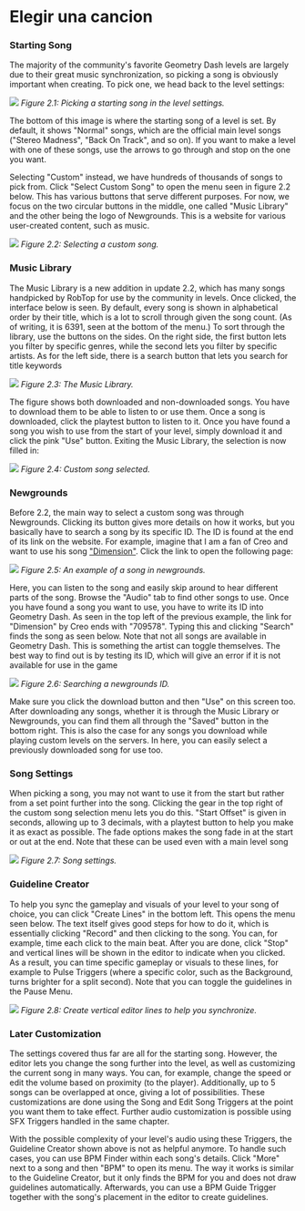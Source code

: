 # Elegir una cancion

### Starting Song
The majority of the community's favorite Geometry Dash levels are largely due to their great music synchronization, so picking a song is obviously important when creating. To pick one, we head back to the level settings:

![](https://guia.jorge603.xyz/assets/img/figures/24.png)
*Figure 2.1: Picking a starting song in the level settings.*

The bottom of this image is where the starting song of a level is set. By default, it shows "Normal" songs, which are the official main level songs ("Stereo Madness", "Back On Track", and so on). If you want to make a level with one of these songs, use the arrows to go through and stop on the one you want.

Selecting "Custom" instead, we have hundreds of thousands of songs to pick from. Click "Select Custom Song" to open the menu seen in figure 2.2 below. This has various buttons that serve different purposes. For now, we focus on the two circular buttons in the middle, one called "Music Library" and the other being the logo of Newgrounds. This is a website for various user-created content, such as music.

![](https://guia.jorge603.xyz/assets/img/figures/25.png)
*Figure 2.2: Selecting a custom song.*

### Music Library
The Music Library is a new addition in update 2.2, which has many songs handpicked by RobTop for use by the community in levels. Once clicked, the interface below is seen. By default, every song is shown in alphabetical order by their title, which is a lot to scroll through given the song count. (As of writing, it is 6391, seen at the bottom of the menu.) To sort through the library, use the buttons on the sides. On the right side, the first button lets you filter by specific genres, while the second lets you filter by specific artists. As for the left side, there is a search button that lets you search for title keywords

![](https://guia.jorge603.xyz/assets/img/figures/26.png)
*Figure 2.3: The Music Library.*

The figure shows both downloaded and non-downloaded songs. You have to download them to be able to listen to or use them. Once a song is downloaded, click the playtest button to listen to it. Once you have found a song you wish to use from the start of your level, simply download it and click the pink "Use" button. Exiting the Music Library, the selection is now filled in:

![](https://guia.jorge603.xyz/assets/img/figures/27.png)
*Figure 2.4: Custom song selected.*

### Newgrounds
Before 2.2, the main way to select a custom song was through Newgrounds. Clicking its button gives more details on how it works, but you basically have to search a song by its specific ID. The ID is found at the end of its link on the website. For example, imagine that I am a fan of Creo and want to use his song ["Dimension"](https://www.newgrounds.com/audio/listen/709578). Click the link to open the following page:

![](https://guia.jorge603.xyz/assets/img/figures/28.png)
*Figure 2.5: An example of a song in newgrounds.*

Here, you can listen to the song and easily skip around to hear different parts of the song. Browse the "Audio" tab to find other songs to use. Once you have found a song you want to use, you have to write its ID into Geometry Dash. As seen in the top left of the previous example, the link for "Dimension" by Creo ends with "709578". Typing this and clicking "Search" finds the song as seen below. Note that not all songs are available in Geometry Dash. This is something the artist can toggle themselves. The best way to find out is by testing its ID, which will give an error if it is not available for use in the game

![](https://guia.jorge603.xyz/assets/img/figures/29.png)
*Figure 2.6: Searching a newgrounds ID.*

Make sure you click the download button and then "Use" on this screen too. After downloading any songs, whether it is through the Music Library or Newgrounds, you can find them all through the "Saved" button in the bottom right. This is also the case for any songs you download while playing custom levels on the servers. In here, you can easily select a previously downloaded song for use too.

### Song Settings
When picking a song, you may not want to use it from the start but rather from a set point further into the song. Clicking the gear in the top right of the custom song selection menu lets you do this. "Start Offset" is given in seconds, allowing up to 3 decimals, with a playtest button to help you make it as exact as possible. The fade options makes the song fade in at the start or out at the end. Note that these can be used even with a main level song

![](https://guia.jorge603.xyz/assets/img/figures/30.png)
*Figure 2.7: Song settings.*

### Guideline Creator
To help you sync the gameplay and visuals of your level to your song of choice, you can click "Create Lines" in the bottom left. This opens the menu seen below. The text itself gives good steps for how to do it, which is essentially clicking "Record" and then clicking to the song. You can, for example, time each click to the main beat. After you are done, click "Stop" and vertical lines will be shown in the editor to indicate when you clicked. As a result, you can time specific gameplay or visuals to these lines, for example to Pulse Triggers (where a specific color, such as the Background, turns brighter for a split second). Note that you can toggle the guidelines in the Pause Menu.

![](https://guia.jorge603.xyz/assets/img/figures/31.png)
*Figure 2.8: Create vertical editor lines to help you synchronize.*

### Later Customization

The settings covered thus far are all for the starting song. However, the editor lets you change the song further into the level, as well as customizing the current song in many ways. You can, for example, change the speed or edit the volume based on proximity (to the player). Additionally, up to 5 songs can be overlapped at once, giving a lot of possibilities. These customizations are done using the Song and Edit Song Triggers at the point you want them to take effect. Further audio customization is possible using SFX Triggers handled in the same chapter.

With the possible complexity of your level's audio using these Triggers, the Guideline Creator shown above is not as helpful anymore. To handle such cases, you can use BPM Finder within each song's details. Click "More" next to a song and then "BPM" to open its menu. The way it works is similar to the Guideline Creator, but it only finds the BPM for you and does not draw guidelines automatically. Afterwards, you can use a BPM Guide Trigger together with the song's placement in the editor to create guidelines.